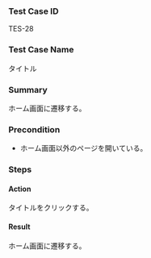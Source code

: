 ### Test Case ID
TES-28

### Test Case Name
タイトル

### Summary
ホーム画面に遷移する。

### Precondition
* ホーム画面以外のページを開いている。

### Steps

#### Action
タイトルをクリックする。
#### Result
ホーム画面に遷移する。
